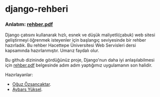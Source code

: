 # django-rehberi

### Anlatım: [rehber.pdf](https://github.com/rhycrea/django-rehberi/blob/master/rehber.pdf)

Django çatısını kullanarak hızlı, esnek ve düşük maliyetli(çabuk) web sitesi geliştirmeyi öğrenmek isteyenler için başlangıç seviyesinde bir rehber hazırladık. Bu rehber Hacettepe Üniversitesi Web Servisleri dersi kapsamında hazırlanmıştır. Umarız faydalı olur. 

Bu github dizininde gördüğünüz proje, Django'nun daha iyi anlaşılabilmesi için [rehber.pdf](https://github.com/rhycrea/django-rehberi/blob/master/rehber.pdf) belgesinde adım adım yaptığımız uygulamanın son halidir.

Hazırlayanlar:
- [Oğuz Özsancaktar](mailto://oguzozsancaktar@gmail.com).
- [Aybars Yüksel](mailto://aybars.yuksel@protonmail.com).
